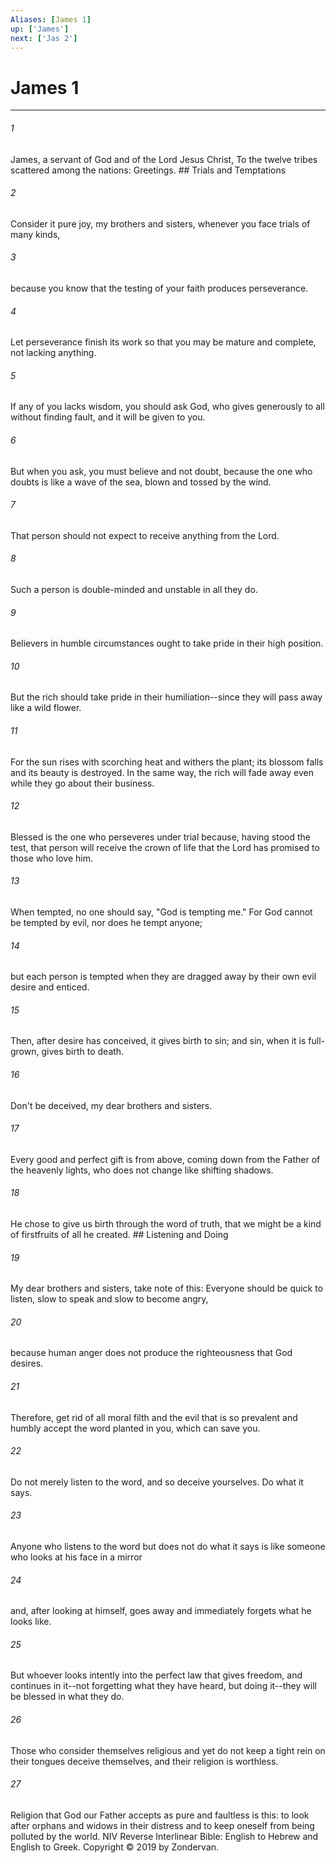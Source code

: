 ```yaml
---
Aliases: [James 1]
up: ['James']
next: ['Jas 2']
---
```

# James 1

***


###### 1 
James, a servant of God and of the Lord Jesus Christ, To the twelve tribes scattered among the nations: Greetings. ## Trials and Temptations 

###### 2 
Consider it pure joy, my brothers and sisters, whenever you face trials of many kinds, 

###### 3 
because you know that the testing of your faith produces perseverance. 

###### 4 
Let perseverance finish its work so that you may be mature and complete, not lacking anything. 

###### 5 
If any of you lacks wisdom, you should ask God, who gives generously to all without finding fault, and it will be given to you. 

###### 6 
But when you ask, you must believe and not doubt, because the one who doubts is like a wave of the sea, blown and tossed by the wind. 

###### 7 
That person should not expect to receive anything from the Lord. 

###### 8 
Such a person is double-minded and unstable in all they do. 

###### 9 
Believers in humble circumstances ought to take pride in their high position. 

###### 10 
But the rich should take pride in their humiliation--since they will pass away like a wild flower. 

###### 11 
For the sun rises with scorching heat and withers the plant; its blossom falls and its beauty is destroyed. In the same way, the rich will fade away even while they go about their business. 

###### 12 
Blessed is the one who perseveres under trial because, having stood the test, that person will receive the crown of life that the Lord has promised to those who love him. 

###### 13 
When tempted, no one should say, "God is tempting me." For God cannot be tempted by evil, nor does he tempt anyone; 

###### 14 
but each person is tempted when they are dragged away by their own evil desire and enticed. 

###### 15 
Then, after desire has conceived, it gives birth to sin; and sin, when it is full-grown, gives birth to death. 

###### 16 
Don't be deceived, my dear brothers and sisters. 

###### 17 
Every good and perfect gift is from above, coming down from the Father of the heavenly lights, who does not change like shifting shadows. 

###### 18 
He chose to give us birth through the word of truth, that we might be a kind of firstfruits of all he created. ## Listening and Doing 

###### 19 
My dear brothers and sisters, take note of this: Everyone should be quick to listen, slow to speak and slow to become angry, 

###### 20 
because human anger does not produce the righteousness that God desires. 

###### 21 
Therefore, get rid of all moral filth and the evil that is so prevalent and humbly accept the word planted in you, which can save you. 

###### 22 
Do not merely listen to the word, and so deceive yourselves. Do what it says. 

###### 23 
Anyone who listens to the word but does not do what it says is like someone who looks at his face in a mirror 

###### 24 
and, after looking at himself, goes away and immediately forgets what he looks like. 

###### 25 
But whoever looks intently into the perfect law that gives freedom, and continues in it--not forgetting what they have heard, but doing it--they will be blessed in what they do. 

###### 26 
Those who consider themselves religious and yet do not keep a tight rein on their tongues deceive themselves, and their religion is worthless. 

###### 27 
Religion that God our Father accepts as pure and faultless is this: to look after orphans and widows in their distress and to keep oneself from being polluted by the world. NIV Reverse Interlinear Bible: English to Hebrew and English to Greek. Copyright © 2019 by Zondervan.
